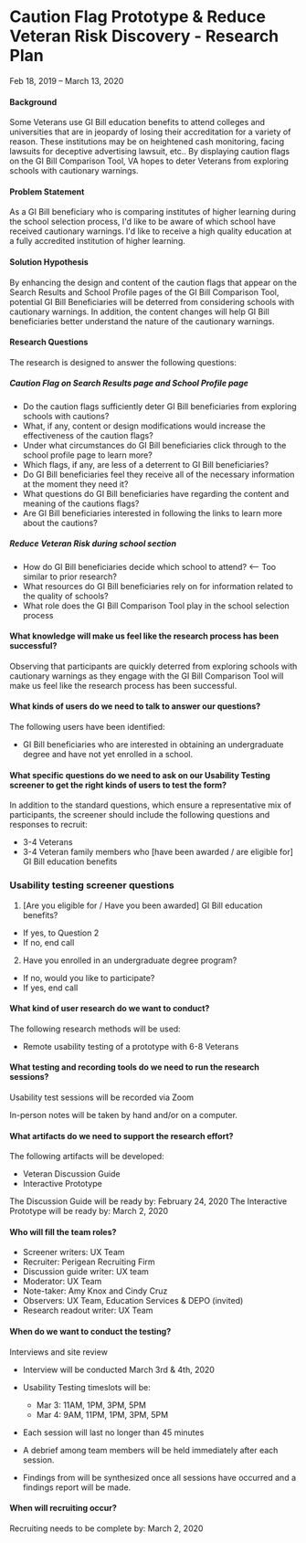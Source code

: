 # Caution Flag Prototype & Reduce Veteran Risk Discovery - Research Plan

Feb 18, 2019 – March 13, 2020

#### Background
Some Veterans use GI Bill education benefits to attend colleges and universities that are in jeopardy of losing their accreditation for a variety of reason.  These institutions may be on heightened cash monitoring, facing lawsuits for deceptive advertising lawsuit, etc.. By displaying caution flags on the GI Bill Comparison Tool, VA hopes to deter Veterans from exploring schools with cautionary warnings.

#### Problem Statement 
As a GI Bill beneficiary who is comparing institutes of higher learning during the school selection process, I'd like to be aware of which school have received cautionary warnings. I'd like to receive a high quality education at a fully accredited institution of higher learning. 

#### Solution Hypothesis
By enhancing the design and content of the caution flags that appear on the Search Results and School Profile pages of the GI Bill Comparison Tool, potential GI Bill Beneficiaries will be deterred from considering schools with cautionary warnings. In addition, the content changes will help GI Bill beneficiaries better understand the nature of the cautionary warnings.

#### Research Questions

The research is designed to answer the following questions:

##### Caution Flag on Search Results page and School Profile page
* Do the caution flags sufficiently deter GI Bill beneficiaries from exploring schools with cautions? 
* What, if any, content or design modifications would increase the effectiveness of the caution flags?
* Under what circumstances do GI Bill beneficiaries click through to the school profile page to learn more?
* Which flags, if any, are less of a deterrent to GI Bill beneficiaries?
* Do GI Bill beneficiaries feel they receive all of the necessary information at the moment they need it?
* What questions do GI Bill beneficiaries have regarding the content and meaning of the cautions flags?
* Are GI Bill beneficiaries interested in following the links to learn more about the cautions?

##### Reduce Veteran Risk during school section
* How do GI Bill beneficiaries decide which school to attend? <-- Too similar to prior research?
* What resources do GI Bill beneficiaries rely on for information related to the quality of schools?
* What role does the GI Bill Comparison Tool play in the school selection process

#### What knowledge will make us feel like the research process has been successful?

Observing that participants are quickly deterred from exploring schools with cautionary warnings as they engage with the GI Bill Comparison Tool will make us feel like the research process has been successful.

#### What kinds of users do we need to talk to answer our questions?

The following users have been identified:
* GI Bill beneficiaries who are interested in obtaining an undergraduate degree and have not yet enrolled in a school.

#### What specific questions do we need to ask on our Usability Testing screener to get the right kinds of users to test the form?

In addition to the standard questions, which ensure a representative mix of participants, the screener should include the following questions and responses to recruit:

* 3-4 Veterans 
* 3-4 Veteran family members who [have been awarded / are eligible for] GI Bill education benefits

### Usability testing screener questions
1.	[Are you eligible for / Have you been awarded] GI Bill education benefits?
  * If yes, to Question 2
  * If no, end call 
2.	Have you enrolled in an undergraduate degree program?
  * If no, would you like to participate?      
  * If yes, end call

#### What kind of user research do we want to conduct?

The following research methods will be used:

* Remote usability testing of a prototype with 6-8 Veterans

#### What testing and recording tools do we need to run the research sessions?

Usability test sessions will be recorded via Zoom

In-person notes will be taken by hand and/or on a computer.

#### What artifacts do we need to support the research effort?

The following artifacts will be developed:
* Veteran Discussion Guide  
* Interactive Prototype

The Discussion Guide will be ready by: February 24, 2020
The Interactive Prototype will be ready by: March 2, 2020

#### Who will fill the team roles?
* Screener writers: UX Team
* Recruiter: Perigean Recruiting Firm
* Discussion guide writer: UX team
* Moderator: UX Team
* Note-taker: Amy Knox and Cindy Cruz
* Observers: UX Team, Education Services & DEPO (invited)
* Research readout writer: UX Team

#### When do we want to conduct the testing?

Interviews and site review
*	Interview will be conducted March 3rd & 4th, 2020
*	Usability Testing timeslots will be: 
     * Mar 3: 11AM, 1PM, 3PM, 5PM 
     * Mar 4: 9AM, 11PM, 1PM, 3PM, 5PM 

*	Each session will last no longer than 45 minutes
*	A debrief among team members will be held immediately after each session.
*	Findings from will be synthesized once all sessions have occurred and a findings report will be made.

#### When will recruiting occur?

Recruiting needs to be complete by: March 2, 2020
